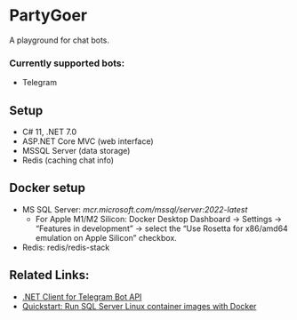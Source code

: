 # PartyGoer
A playground for chat bots.


### Currently supported bots:
- Telegram


## Setup
- C# 11, .NET 7.0
- ASP.NET Core MVC (web interface)
- MSSQL Server (data storage)
- Redis (caching chat info)

## Docker setup
- MS SQL Server: _mcr.microsoft.com/mssql/server:2022-latest_
  * For Apple M1/M2 Silicon: Docker Desktop Dashboard -> Settings -> “Features in development” -> select the “Use Rosetta for x86/amd64 emulation on Apple Silicon” checkbox.
- Redis: redis/redis-stack


## Related Links:
- [.NET Client for Telegram Bot API]
- [Quickstart: Run SQL Server Linux container images with Docker]


[.NET Client for Telegram Bot API]: https://github.com/TelegramBots/Telegram.Bot
[Quickstart: Run SQL Server Linux container images with Docker]: https://learn.microsoft.com/en-us/sql/linux/quickstart-install-connect-docker
